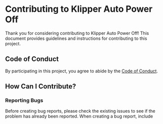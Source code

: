 # Contributing to Klipper Auto Power Off

Thank you for considering contributing to Klipper Auto Power Off! This document provides guidelines and instructions for contributing to this project.

## Code of Conduct

By participating in this project, you agree to abide by the [Code of Conduct](CODE_OF_CONDUCT.md).

## How Can I Contribute?

### Reporting Bugs

Before creating bug reports, please check the existing issues to see if the problem has already been reported. When creating a bug report, include